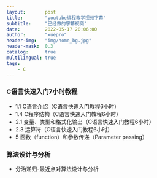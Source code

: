 ```yaml
---
layout:       post
title:        "youtube编程教学视频字幕"
subtitle:     "已经做的字幕视频"
date:         2022-05-17 20:06:00
author:       "xuepro"
header-img:   "img/home_bg.jpg"
header-mask:  0.3
catalog:      true
multilingual: true
tags:
    - C
---
```


### C语言快速入门7小时教程

- 1.1 C语言介绍（C语言快速入门教程6小时）
- 1.4 C程序结构（C语言快速入门教程6小时）
- 2.1 变量、类型和格式化输出（C语言快速入门教程6小时）
- 2.3 运算符（C语言快速入门教程6小时）
- 5 函数（function）和参数传递（Parameter passing）

### 算法设计与分析

- 分治递归-最近点对算法设计与分析
